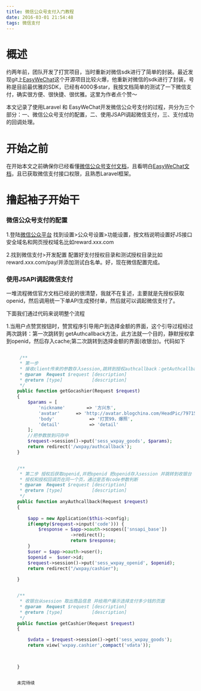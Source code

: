 ```yaml
---
title: 微信公众号支付入门教程
date: 2016-03-01 21:54:48
tags: 微信支付
---
```


# 概述

约两年前，团队开发了打赏项目，当时重新对微信sdk进行了简单的封装。最近发现git上[EasyWeChat](https://easywechat.org)这个开源项目比较火爆，他重新对微信的sdk进行了封装，号称是目前最优雅的SDK，已经有4000多star，我按文档简单的测试了一下微信支付，确实很方便、很快捷、很优雅。这里为作者点个赞～

本文记录了使用Laravel 和 EasyWeChat开发微信公众号支付的过程，共分为三个部分：一、微信公众号支付的配置，二、使用JSAPI调起微信支付，三、支付成功的回调处理。

<!-- more --> 

# 开始之前

在开始本文之前确保你已经看懂[微信公众号支付文档](https://pay.weixin.qq.com/wiki/doc/api/jsapi.php?chapter=7_1)，且看明白[EasyWeChat文档](https://easywechat.org/zh-cn/docs/)，且已获取微信支付接口权限，且熟悉Laravel框架。

# 撸起袖子开始干

### 微信公众号支付的配置
1.登陆[微信公众平台](http://mp.weixin.qq.com) 找到设置>公众号设置>功能设置，按文档说明设置好JS接口安全域名和网页授权域名比如reward.xxx.com

2.找到微信支付>开发配置 配置好支付授权目录和测试授权目录比如reward.xxx.com/pay/并添加测试白名单。好，现在微信配置完成。

### 使用JSAPI调起微信支付
一堆流程微信官方文档已经说的很清楚，我就不在复述，主要就是先授权获取openid，然后调用统一下单API生成预付单，然后就可以调起微信支付了。

下面我们通过代码来说明整个流程

1.当用户点赞赏按钮时，赞赏程序引导用户到选择金额的界面，这个引导过程经过两次跳转：第一次跳转到
getAuthcallback方法，此方法就一个目的，静默授权拿到openid，然后存入cache;第二次跳转到选择金额的界面(收银台)。代码如下 

```php

     /**
     * 第一步
     * 接收client传来的参数存入session,跳转到授权authcallback：getAuthcallback方法
     * @param  Request $request [description]
     * @return [type]           [description]
     */
    public function getGocashier(Request $request) 
    {
        $params = [
            'nickname'        => '方兴东',
            'avatar'      => 'http://avatar.blogchina.com/HeadPic/79715b4b3d995d350689194113978c7b!m160',
            'body'             => '打赏99，爆照',
            'detail'           => 'detail'
        ];
        //把参数放到闪存中
        $request->session()->put('sess_wxpay_goods', $params);
        return redirect('/wxpay/authcallback');
    }


    /**
     * 第二步 授权后获取openid,并把openid 把openid存入session 并跳转到收银台
     * 授权和授权回调页在同一个页，通过是否有code参数判断
     * @param  Request $request [description]
     * @return [type]           [description]
     */
    public function anyAuthcallback(Request $request) 
    {
        
        $app = new Application($this->config);
        if(empty($request->input('code'))) {
            $response = $app->oauth->scopes(['snsapi_base'])
                        ->redirect();
                        return $response;
        }
        $user = $app->oauth->user();
        $openid =  $user->id;
        $request->session()->put('sess_wxpay_openid', $openid);
        return redirect("/wxpay/cashier");
        
    }


    /**
     * 收银台从session 取出商品信息 并给用户展示选择支付多少钱的页面
     * @param  Request $request [description]
     * @return [type]           [description]
     */
    public function getCashier(Request $request)
    {

        $vdata = $request->session()->get('sess_wxpay_goods');
        return view('wxpay.cashier',compact('vdata'));
        


    }


    未完待续


```








